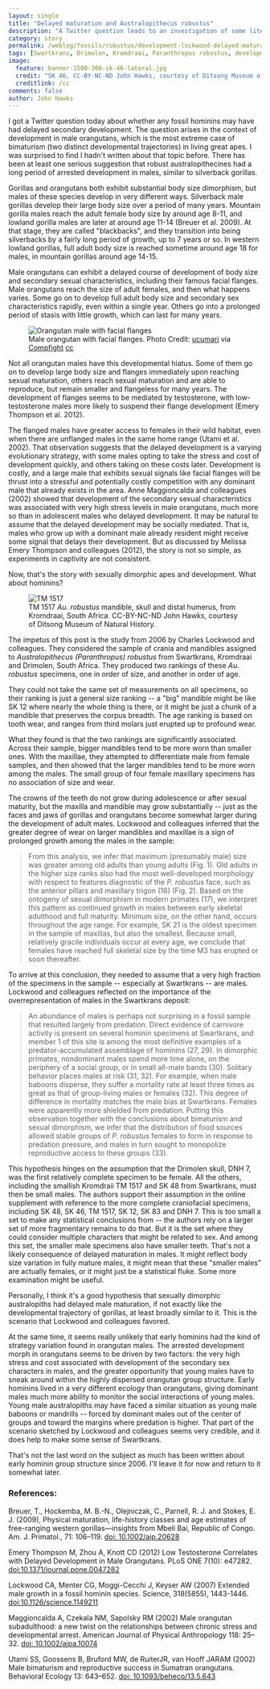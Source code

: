 ```yaml
---
layout: single 
title: "Delayed maturation and Australopithecus robustus" 
description: "A Twitter question leads to an investigation of some literature and orangutan and gorilla development." 
category: story
permalink: /weblog/fossils/robustus/development-lockwood-delayed-maturation-2014.html
tags: [Swartkrans, Drimolen, Kromdraai, Paranthropus robustus, development] 
image:
  feature: banner-1500-300-sk-46-lateral.jpg
  credit: "SK 46, CC-BY-NC-ND John Hawks, courtesy of Ditsong Museum of Natural History"
  creditlink: /cc
comments: false 
author: John Hawks 
---
```




I got a Twitter question today about whether any fossil hominins may have had delayed secondary development. The question arises in the context of development in male orangutans, which is the most extreme case of bimaturism (two distinct developmental trajectories) in living great apes. I was surprised to find I hadn't written about that topic before. There has been at least one serious suggestion that robust australopithecines had a long period of arrested development in males, similar to silverback gorillas. 

Gorillas and orangutans both exhibit substantial body size dimorphism, but males of these species develop in very different ways. Silverback male gorillas develop their large body size over a period of many years. Mountain gorilla males reach the adult female body size by around age 8-11, and lowland gorilla males are later at around age 11-14 (Breuer et al. 2009). At that stage, they are called "blackbacks", and they transition into being silverbacks by a fairly long period of growth, up to 7 years or so. In western lowland gorillas, full adult body size is reached sometime around age 18 for males, in mountain gorillas around age 14-15. 

Male orangutans can exhibit a delayed course of development of body size and secondary sexual characteristics, including their famous facial flanges. Male orangutans reach the size of adult females, and then what happens varies. Some go on to develop full adult body size and secondary sex characteristics rapidly, even within a single year. Others go into a prolonged period of stasis with little growth, which can last for many years. 

<figure>
<img src="/images/orangutan-male-facial-flanges-6941229506_fb79823656_b.jpg" alt="Orangutan male with facial flanges" />
<figcaption>Male orangutan with facial flanges. Photo Credit: <a href="https://www.flickr.com/photos/18922711@N00/6941229506/">ucumari</a> via <a href="http://compfight.com">Compfight</a> <a href="https://creativecommons.org/licenses/by-nc-nd/2.0/">cc</a></figcaption>
</figure>

Not all orangutan males have this developmental hiatus. Some of them go on to develop large body size and flanges immediately upon reaching sexual maturation, others reach sexual maturation and are able to reproduce, but remain smaller and flangeless for many years. The development of flanges seems to be mediated by testosterone, with low-testosterone males more likely to suspend their flange development (Emery Thompson et al. 2012). 

The flanged males have greater access to females in their wild habitat, even when there are unflanged males in the same home range (Utami et al. 2002). That observation suggests that the delayed development is a varying evolutionary strategy, with some males opting to take the stress and cost of development quickly, and others taking on these costs later. Development is costly, and a large male that exhibits sexual signals like facial flanges will be thrust into a stressful and potentially costly competition with any dominant male that already exists in the area. Anne Maggioncalda and colleagues (2002) showed that development of the secondary sexual characteristics was associated with very high stress levels in male orangutans, much more so than in adolescent males who delayed development. It may be natural to assume that the delayed development may be socially mediated. That is, males who grow up with a dominant male already resident might receive some signal that delays their development. But as discussed by Melissa Emery Thompson and colleagues (2012), the story is not so simple, as experiments in captivity are not consistent. 

Now, that's the story with sexually dimorphic apes and development. What about hominins? 

<figure>
<img src="/images/TM-1517-still-life.jpg" alt="TM 1517" />
<figcaption>TM 1517 <em>Au. robustus</em> mandible, skull and distal humerus, from Kromdraai, South Africa. CC-BY-NC-ND John Hawks, courtesy of Ditsong Museum of Natural History.</figcaption>
</figure>

The impetus of this post is the study from 2006 by Charles Lockwood and colleagues. They considered the sample of crania and mandibles assigned to <em>Australopithecus (Paranthropus) robustus</em> from Swartkrans, Kromdraai and Drimolen, South Africa. They produced two rankings of these <em>Au. robustus</em> specimens, one in order of size, and another in order of age. 

They could not take the same set of measurements on all specimens, so their ranking is just a general size ranking -- a "big" mandible might be like SK 12 where nearly the whole thing is there, or it might be just a chunk of a mandible that preserves the corpus breadth. The age ranking is based on tooth wear, and ranges from third molars just erupted up to profound wear. 

What they found is that the two rankings are significantly associated. Across their sample, bigger mandibles tend to be more worn than smaller ones. With the maxillae, they attempted to differentiate male from female samples, and then showed that the larger mandibles tend to be more worn among the males. The small group of four female maxillary specimens has no association of size and wear. 

The crowns of the teeth do not grow during adolescence or after sexual maturity, but the maxilla and mandible may grow substantially -- just as the faces and jaws of gorillas and orangutans become somewhat larger during the development of adult males. Lockwood and colleagues inferred that the greater degree of wear on larger mandibles and maxillae is a sign of prolonged growth among the males in the sample: 

<blockquote>From this analysis, we infer that maximum (presumably male) size was greater among old adults than young adults (Fig. 1). Old adults in the higher size ranks also had the most well-developed morphology with respect to features diagnostic of the <em>P. robustus</em> face, such as the anterior pillars and maxillary trigon (16) (Fig. 2). Based on the ontogeny of sexual dimorphism in modern primates (17), we interpret this pattern as continued growth in males between early skeletal adulthood and full maturity. Minimum size, on the other hand, occurs throughout the age range. For example, SK 21 is the oldest specimen in the sample of maxillas, but also the smallest. Because small, relatively gracile individuals occur at every age, we conclude that females have reached full skeletal size by the time M3 has erupted or soon thereafter.</blockquote>

To arrive at this conclusion, they needed to assume that a very high fraction of the specimens in the sample -- especially at Swartkrans -- are males. Lockwood and colleagues reflected on the importance of the overrepresentation of males in the Swartkrans deposit: 

<blockquote>An abundance of males is perhaps not surprising in a fossil sample that resulted largely from predation. Direct evidence of carnivore activity is present on several hominin specimens at Swartkrans, and member 1 of this site is among the most definitive examples of a predator-accumulated assemblage of hominins (27, 29). In dimorphic primates, nondominant males spend more time alone, on the periphery of a social group, or in small all-male bands (30). Solitary behavior places males at risk (31, 32). For example, when male baboons disperse, they suffer a mortality rate at least three times as great as that of group-living males or females (32). This degree of difference in mortality matches the male bias at Swartkrans. Females were apparently more shielded from predation. Putting this observation together with the conclusions about bimaturism and sexual dimorphism, we infer that the distribution of food sources allowed stable groups of <em>P. robustus</em> females to form in response to predation pressure, and males in turn sought to monopolize reproductive access to these groups (33). </blockquote>

This hypothesis hinges on the assumption that the Drimolen skull, DNH 7, was the first relatively complete specimen to be female. All the others, including the smallish Kromdraii TM 1517 and SK 48 from Swartkrans, must then be small males. The authors support their assumption in the online supplement with reference to the more complete craniofacial specimens, including SK 48, SK 46, TM 1517, SK 12, SK 83 and DNH 7. This is too small a set to make any statistical conclusions from -- the authors rely on a larger set of more fragmentary remains to do that. But it is the set where they could consider multiple characters that might be related to sex. And among this set, the smaller male specimens also have smaller teeth. That's not a likely consequence of delayed maturation in males. It might reflect body size variation in fully mature males, it might mean that these "smaller males" are actually females, or it might just be a statistical fluke. Some more examination might be useful. 

Personally, I think it's a good hypothesis that sexually dimorphic australopiths had delayed male maturation, if not exactly like the developmental trajectory of gorillas, at least broadly similar to it. This is the scenario that Lockwood and colleagues favored. 

At the same time, it seems really unlikely that early hominins had the kind of strategy variation found in orangutan males. The arrested development morph in orangutans seems to be driven by two factors: the very high stress and cost associated with development of the secondary sex characters in males, and the greater opportunity that young males have to sneak around within the highly dispersed orangutan group structure. Early hominins lived in a very different ecology than orangutans, giving dominant males much more ability to monitor the social interactions of young males. Young male australopiths may have faced a similar situation as young male baboons or mandrills -- forced by dominant males out of the center of groups and toward the margins where predation is higher. That part of the scenario sketched by Lockwood and colleagues seems very credible, and it does help to make some sense of Swartkrans. 

That's not the last word on the subject as much has been written about early hominin group structure since 2006. I'll leave it for now and return to it somewhat later.




### References:

<p class="cite">Breuer, T., Hockemba, M. B.-N., Olejniczak, C., Parnell, R. J. and Stokes, E. J. (2009), Physical maturation, life-history classes and age estimates of free-ranging western gorillas—insights from Mbeli Bai, Republic of Congo. Am. J. Primatol., 71: 106–119. <a href="http://dx.doi.org/10.1002/ajp.20628">doi: 10.1002/ajp.20628</a></p>

<p class="cite">Emery Thompson M, Zhou A, Knott CD (2012) Low Testosterone Correlates with Delayed Development in Male Orangutans. PLoS ONE 7(10): e47282. <a href="http://dx.doi.org/10.1371/journal.pone.0047282">doi:10.1371/journal.pone.0047282</a></p>

<p class="cite">Lockwood CA, Menter CG, Moggi-Cecchi J, Keyser AW (2007) Extended male growth in a fossil hominin species. Science, 318(5855), 1443-1446. <a href="http://dx.doi.org/10.1126/science.1149211">doi:10.1126/science.1149211</a></p>

<p class="cite">Maggioncalda A, Czekala NM, Sapolsky RM (2002) Male orangutan subadulthood: a new twist on the relationships between chronic stress and developmental arrest. American Journal of Physical Anthropology 118: 25–32. <a href="http://dx.doi.org/10.1002/ajpa.10074">doi: 10.1002/ajpa.10074</a></p>

<p class="cite">Utami SS, Goossens B, Bruford MW, de RuiterJR, van Hooff JARAM (2002) Male bimaturism and reproductive success in Sumatran orangutans. Behavioral Ecology 13: 643–652. <a href="http://dx.doi.org/10.1093/beheco/13.5.643">doi: 10.1093/beheco/13.5.643</a></p>
